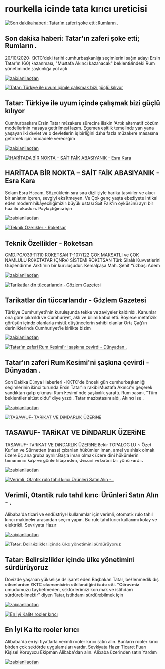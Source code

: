 # rourkella icinde tata kırıcı ureticisi
<a href="https://mnn.zoosnet.net/LR/Chatpre.aspx?id=MNN94995150&p=https://topgrinding.com/" target="_blank">![Son dakika haberi: Tatar'ın zaferi şoke etti; Rumların .](https://github.com/technlg/images/blob/main/51.jpg)</a>
## Son dakika haberi: Tatar'ın zaferi şoke etti; Rumların .
20/10/2020· KKTC'deki tarihi cumhurbaşkanlığı seçimlerini sağın adayı Ersin Tatar'ın (60) kazanması, "Mustafa Akıncı kazanacak" beklentisindeki Rum yönetiminde şaşkınlığa yol açtı 
<a href="https://mnn.zoosnet.net/LR/Chatpre.aspx?id=MNN94995150&p=https://topgrinding.com/" target="_blank"><img src="https://github.com/technlg/images/raw/main/chat11.jpg" alt="zaixianliaotian"/></a><a href="//whatsapp.shibangsoft.com/WhatsApp.php" ><img src="https://github.com/technlg/images/raw/main/chat11.png" alt=""></a>
<a href="https://mnn.zoosnet.net/LR/Chatpre.aspx?id=MNN94995150&p=https://topgrinding.com/" target="_blank">![Tatar: Türkiye ile uyum içinde çalışmak bizi güçlü kılıyor](https://github.com/technlg/images/blob/main/60.jpg)</a>
## Tatar: Türkiye ile uyum içinde çalışmak bizi güçlü kılıyor
Cumhurbaşkanı Ersin Tatar müzakere sürecine ilişkin 'Artık alternatif çözüm modellerinin masaya getirilmesi lazım. Egemen eşitlik temelinde yan yana yaşayan iki devlet ve o devletlerin iş birliğini daha fazla müzakere masasına getirmek için mücadele vereceğim
<a href="https://mnn.zoosnet.net/LR/Chatpre.aspx?id=MNN94995150&p=https://topgrinding.com/" target="_blank"><img src="https://github.com/technlg/images/raw/main/chat11.jpg" alt="zaixianliaotian"/></a><a href="//whatsapp.shibangsoft.com/WhatsApp.php" ><img src="https://github.com/technlg/images/raw/main/chat11.png" alt=""></a>
<a href="https://mnn.zoosnet.net/LR/Chatpre.aspx?id=MNN94995150&p=https://topgrinding.com/" target="_blank">![HARİTADA BİR NOKTA – SAİT FAİK ABASIYANIK - Esra Kara](https://github.com/technlg/images/blob/main/58.jpg)</a>
## HARİTADA BİR NOKTA – SAİT FAİK ABASIYANIK - Esra Kara
Selam Esra Hocam, Sözcüklerin sıra sıra dizilişiyle harika tasvirler ve akıcı bir anlatım içeren, sevgiyi eksiltmeyen. Ve Çok genç yaşta ebediyete intikal eden modern hikâyeciliğimizin büyük ustası Sait Faik'in öyküsünü ayrı bir haz ile okudum. Paylaştığınız için
<a href="https://mnn.zoosnet.net/LR/Chatpre.aspx?id=MNN94995150&p=https://topgrinding.com/" target="_blank"><img src="https://github.com/technlg/images/raw/main/chat11.jpg" alt="zaixianliaotian"/></a><a href="//whatsapp.shibangsoft.com/WhatsApp.php" ><img src="https://github.com/technlg/images/raw/main/chat11.png" alt=""></a>
<a href="https://mnn.zoosnet.net/LR/Chatpre.aspx?id=MNN94995150&p=https://topgrinding.com/" target="_blank">![Teknik Özellikler - Roketsan](https://github.com/technlg/images/blob/main/41.jpg)</a>
## Teknik Özellikler - Roketsan
GMD.PG/039-TR10 ROKETSAN T-107/122 ÇOK MAKSATLI ve ÇOK NAMLULU ROKETATAR (ÇNRA) SİSTEMi ROKETSAN Türk Silahlı Kuvvetlerini Güçlendirme Vakfı'nın bir kuruluşudur. Kemalpaşa Mah. Şehit Yüzbaşı Adem
<a href="https://mnn.zoosnet.net/LR/Chatpre.aspx?id=MNN94995150&p=https://topgrinding.com/" target="_blank"><img src="https://github.com/technlg/images/raw/main/chat11.jpg" alt="zaixianliaotian"/></a><a href="//whatsapp.shibangsoft.com/WhatsApp.php" ><img src="https://github.com/technlg/images/raw/main/chat11.png" alt=""></a>
<a href="https://mnn.zoosnet.net/LR/Chatpre.aspx?id=MNN94995150&p=https://topgrinding.com/" target="_blank">![Tarikatlar din tüccarlarıdır - Gözlem Gazetesi](https://github.com/technlg/images/blob/main/53.jpg)</a>
## Tarikatlar din tüccarlarıdır - Gözlem Gazetesi
Türkiye Cumhuriyeti'nin kuruluşunda tekke ve zaviyeler kaldırıldı. Kanunlar ona göre çıkarıldı ve Cumhuriyet, aklı ve bilimi kabul etti. Böylece metafizik görüşün içinde olanlarla mistik düşüncelerin sahibi olanlar Orta Çağ'ın derinliklerinde Cumhuriyet'le birlikte bizim 
<a href="https://mnn.zoosnet.net/LR/Chatpre.aspx?id=MNN94995150&p=https://topgrinding.com/" target="_blank"><img src="https://github.com/technlg/images/raw/main/chat11.jpg" alt="zaixianliaotian"/></a><a href="//whatsapp.shibangsoft.com/WhatsApp.php" ><img src="https://github.com/technlg/images/raw/main/chat11.png" alt=""></a>
<a href="https://mnn.zoosnet.net/LR/Chatpre.aspx?id=MNN94995150&p=https://topgrinding.com/" target="_blank">![Tatar'ın zaferi Rum Kesimi'ni şaşkına çevirdi - Dünyadan .](https://github.com/technlg/images/blob/main/25.jpg)</a>
## Tatar'ın zaferi Rum Kesimi'ni şaşkına çevirdi - Dünyadan .
Son Dakika Dünya Haberleri - KKTC'de önceki gün cumhurbaşkanlığı seçimlerinin ikinci turunda Ersin Tatar'ın rakibi Mustafa Akıncı'yı geçerek sandıktan galip çıkması Rum Kesimi'nde şaşkınlık yarattı. Rum basını, "Tüm beklentiler altüst oldu" diye yazdı. Tatar mazbatasını aldı, Akıncı ise .
<a href="https://mnn.zoosnet.net/LR/Chatpre.aspx?id=MNN94995150&p=https://topgrinding.com/" target="_blank"><img src="https://github.com/technlg/images/raw/main/chat11.jpg" alt="zaixianliaotian"/></a><a href="//whatsapp.shibangsoft.com/WhatsApp.php" ><img src="https://github.com/technlg/images/raw/main/chat11.png" alt=""></a>
<a href="https://mnn.zoosnet.net/LR/Chatpre.aspx?id=MNN94995150&p=https://topgrinding.com/" target="_blank">![TASAWUF- TARiKAT VE DiNDARLlK ÜZERiNE](https://github.com/technlg/images/blob/main/18.jpg)</a>
## TASAWUF- TARiKAT VE DiNDARLlK ÜZERiNE
TASAWUF- TARiKAT VE DiNDARLlK ÜZERiNE Bekir TOPALOG LU ~ Özet Kur'an ve Sünnetten (nass) çıkarılan hükümler, iman, amel ve ahlak olmak üzere üç ana gruba ayrılır.Başta iman olmak üzere dini hükümlerin tamamının kalp ve gönle hitap eden, deı:uni ve batıni bir yönü vardır. 
<a href="https://mnn.zoosnet.net/LR/Chatpre.aspx?id=MNN94995150&p=https://topgrinding.com/" target="_blank"><img src="https://github.com/technlg/images/raw/main/chat11.jpg" alt="zaixianliaotian"/></a><a href="//whatsapp.shibangsoft.com/WhatsApp.php" ><img src="https://github.com/technlg/images/raw/main/chat11.png" alt=""></a>
<a href="https://mnn.zoosnet.net/LR/Chatpre.aspx?id=MNN94995150&p=https://topgrinding.com/" target="_blank">![Verimli, Otantik rulo tahıl kırıcı Ürünleri Satın Alın - .](https://github.com/technlg/images/blob/main/32.jpg)</a>
## Verimli, Otantik rulo tahıl kırıcı Ürünleri Satın Alın - .
Alibaba'da ticari ve endüstriyel kullanımlar için verimli, otomatik rulo tahıl kırıcı makineler arasından seçim yapın. Bu rulo tahıl kırıcı kullanımı kolay ve elektrikli. Sevkiyata Hazır
<a href="https://mnn.zoosnet.net/LR/Chatpre.aspx?id=MNN94995150&p=https://topgrinding.com/" target="_blank"><img src="https://github.com/technlg/images/raw/main/chat11.jpg" alt="zaixianliaotian"/></a><a href="//whatsapp.shibangsoft.com/WhatsApp.php" ><img src="https://github.com/technlg/images/raw/main/chat11.png" alt=""></a>
<a href="https://mnn.zoosnet.net/LR/Chatpre.aspx?id=MNN94995150&p=https://topgrinding.com/" target="_blank">![Tatar: Belirsizlikler içinde ülke yönetimini sürdürüyoruz](https://github.com/technlg/images/blob/main/39.jpg)</a>
## Tatar: Belirsizlikler içinde ülke yönetimini sürdürüyoruz
Dövizde yaşanan yükselişe de işaret eden Başbakan Tatar, beklenmedik dış etkenlerden KKTC ekonomisinin etkilendiğini ifade etti. "Görevimiz umudumuzu kaybetmeden, sektörlerimizi korumak ve istihdamı sürdürebilmektir" diyen Tatar, istihdamı sürdürebilmek için 
<a href="https://mnn.zoosnet.net/LR/Chatpre.aspx?id=MNN94995150&p=https://topgrinding.com/" target="_blank"><img src="https://github.com/technlg/images/raw/main/chat11.jpg" alt="zaixianliaotian"/></a><a href="//whatsapp.shibangsoft.com/WhatsApp.php" ><img src="https://github.com/technlg/images/raw/main/chat11.png" alt=""></a>
<a href="https://mnn.zoosnet.net/LR/Chatpre.aspx?id=MNN94995150&p=https://topgrinding.com/" target="_blank">![En İyi Kalite rooler kırıcı](https://github.com/technlg/images/blob/main/14.jpg)</a>
## En İyi Kalite rooler kırıcı
Alibaba'da en iyi fiyatlarla verimli rooler kırıcı satın alın. Bunların rooler kırıcı birden çok sektörde uygulamaları vardır. Sevkiyata Hazır Ticaret Fuarı Kişisel Koruyucu Ekipman Alibaba'dan alın. Alibaba üzerinden satın Yardım
<a href="https://mnn.zoosnet.net/LR/Chatpre.aspx?id=MNN94995150&p=https://topgrinding.com/" target="_blank"><img src="https://github.com/technlg/images/raw/main/chat11.jpg" alt="zaixianliaotian"/></a><a href="//whatsapp.shibangsoft.com/WhatsApp.php" ><img src="https://github.com/technlg/images/raw/main/chat11.png" alt=""></a>
